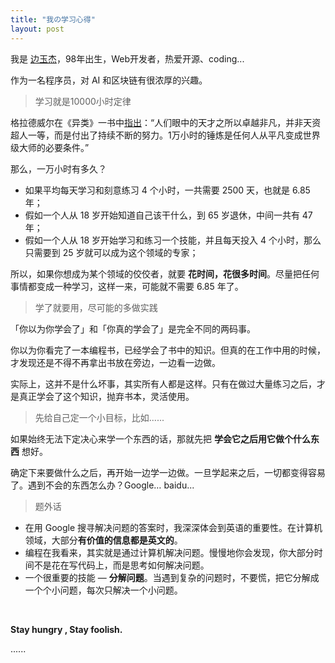 ```yaml
---
title: "我の学习心得"
layout: post
---
```


我是 [边玉杰](https://github.com/isArtJay)，98年出生，Web开发者，热爱开源、coding...

作为一名程序员，对 AI 和区块链有很浓厚的兴趣。

> 学习就是10000小时定律

格拉德威尔在《异类》一书中[指出](https://baike.baidu.com/item/%E4%B8%80%E4%B8%87%E5%B0%8F%E6%97%B6%E5%AE%9A%E5%BE%8B)：“人们眼中的天才之所以卓越非凡，并非天资超人一等，而是付出了持续不断的努力。1万小时的锤炼是任何人从平凡变成世界级大师的必要条件。”

那么，一万小时有多久？

- 如果平均每天学习和刻意练习 4 个小时，一共需要 2500 天，也就是 6.85 年；
- 假如一个人从 18 岁开始知道自己该干什么，到 65 岁退休，中间一共有 47 年；
- 假如一个人从 18 岁开始学习和练习一个技能，并且每天投入 4 个小时，那么只需要到 25 岁就可以成为这个领域的专家；

所以，如果你想成为某个领域的佼佼者，就要 **花时间，花很多时间**。尽量把任何事情都变成一种学习，这样一来，可能就不需要 6.85 年了。

> 学了就要用，尽可能的多做实践

「你以为你学会了」和「你真的学会了」是完全不同的两码事。

你以为你看完了一本编程书，已经学会了书中的知识。但真的在工作中用的时候，才发现还是不得不再拿出书放在旁边，一边看一边做。

实际上，这并不是什么坏事，其实所有人都是这样。只有在做过大量练习之后，才是真正学会了这个知识，抛弃书本，灵活使用。

> 先给自己定一个小目标，比如......

如果始终无法下定决心来学一个东西的话，那就先把 **学会它之后用它做个什么东西** 想好。

确定下来要做什么之后，再开始一边学一边做。一旦学起来之后，一切都变得容易了。遇到不会的东西怎么办？Google…   baidu...

> 题外话

- 在用 Google 搜寻解决问题的答案时，我深深体会到英语的重要性。在计算机领域，大部分**有价值的信息都是英文的**。
- 编程在我看来，其实就是通过计算机解决问题。慢慢地你会发现，你大部分时间不是花在写代码上，而是思考如何解决问题。
- 一个很重要的技能 — **分解问题**。当遇到复杂的问题时，不要慌，把它分解成一个个小问题，每次只解决一个小问题。

<br/>

**Stay hungry , Stay foolish.**

......





